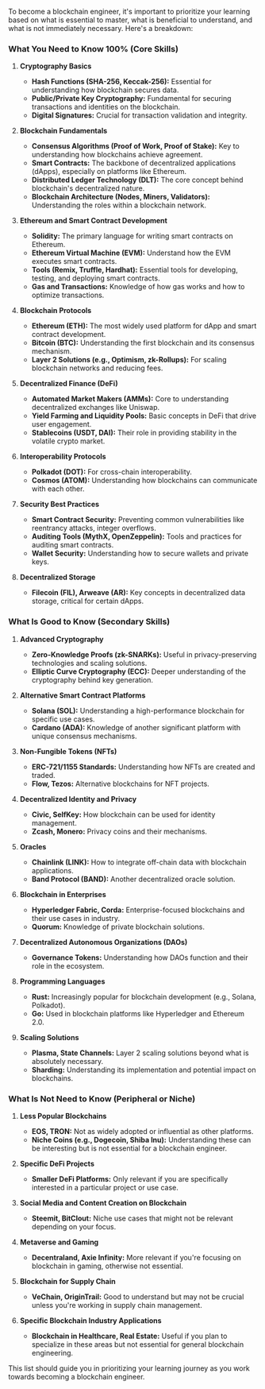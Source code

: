 To become a blockchain engineer, it's important to prioritize your learning based on what is essential to master, what is beneficial to understand, and what is not immediately necessary. Here's a breakdown:

### **What You Need to Know 100% (Core Skills)**
1. **Cryptography Basics**
   - **Hash Functions (SHA-256, Keccak-256):** Essential for understanding how blockchain secures data.
   - **Public/Private Key Cryptography:** Fundamental for securing transactions and identities on the blockchain.
   - **Digital Signatures:** Crucial for transaction validation and integrity.

2. **Blockchain Fundamentals**
   - **Consensus Algorithms (Proof of Work, Proof of Stake):** Key to understanding how blockchains achieve agreement.
   - **Smart Contracts:** The backbone of decentralized applications (dApps), especially on platforms like Ethereum.
   - **Distributed Ledger Technology (DLT):** The core concept behind blockchain's decentralized nature.
   - **Blockchain Architecture (Nodes, Miners, Validators):** Understanding the roles within a blockchain network.

3. **Ethereum and Smart Contract Development**
   - **Solidity:** The primary language for writing smart contracts on Ethereum.
   - **Ethereum Virtual Machine (EVM):** Understand how the EVM executes smart contracts.
   - **Tools (Remix, Truffle, Hardhat):** Essential tools for developing, testing, and deploying smart contracts.
   - **Gas and Transactions:** Knowledge of how gas works and how to optimize transactions.

4. **Blockchain Protocols**
   - **Ethereum (ETH):** The most widely used platform for dApp and smart contract development.
   - **Bitcoin (BTC):** Understanding the first blockchain and its consensus mechanism.
   - **Layer 2 Solutions (e.g., Optimism, zk-Rollups):** For scaling blockchain networks and reducing fees.

5. **Decentralized Finance (DeFi)**
   - **Automated Market Makers (AMMs):** Core to understanding decentralized exchanges like Uniswap.
   - **Yield Farming and Liquidity Pools:** Basic concepts in DeFi that drive user engagement.
   - **Stablecoins (USDT, DAI):** Their role in providing stability in the volatile crypto market.

6. **Interoperability Protocols**
   - **Polkadot (DOT):** For cross-chain interoperability.
   - **Cosmos (ATOM):** Understanding how blockchains can communicate with each other.

7. **Security Best Practices**
   - **Smart Contract Security:** Preventing common vulnerabilities like reentrancy attacks, integer overflows.
   - **Auditing Tools (MythX, OpenZeppelin):** Tools and practices for auditing smart contracts.
   - **Wallet Security:** Understanding how to secure wallets and private keys.

8. **Decentralized Storage**
   - **Filecoin (FIL), Arweave (AR):** Key concepts in decentralized data storage, critical for certain dApps.

### **What Is Good to Know (Secondary Skills)**
1. **Advanced Cryptography**
   - **Zero-Knowledge Proofs (zk-SNARKs):** Useful in privacy-preserving technologies and scaling solutions.
   - **Elliptic Curve Cryptography (ECC):** Deeper understanding of the cryptography behind key generation.

2. **Alternative Smart Contract Platforms**
   - **Solana (SOL):** Understanding a high-performance blockchain for specific use cases.
   - **Cardano (ADA):** Knowledge of another significant platform with unique consensus mechanisms.

3. **Non-Fungible Tokens (NFTs)**
   - **ERC-721/1155 Standards:** Understanding how NFTs are created and traded.
   - **Flow, Tezos:** Alternative blockchains for NFT projects.

4. **Decentralized Identity and Privacy**
   - **Civic, SelfKey:** How blockchain can be used for identity management.
   - **Zcash, Monero:** Privacy coins and their mechanisms.

5. **Oracles**
   - **Chainlink (LINK):** How to integrate off-chain data with blockchain applications.
   - **Band Protocol (BAND):** Another decentralized oracle solution.

6. **Blockchain in Enterprises**
   - **Hyperledger Fabric, Corda:** Enterprise-focused blockchains and their use cases in industry.
   - **Quorum:** Knowledge of private blockchain solutions.

7. **Decentralized Autonomous Organizations (DAOs)**
   - **Governance Tokens:** Understanding how DAOs function and their role in the ecosystem.

8. **Programming Languages**
   - **Rust:** Increasingly popular for blockchain development (e.g., Solana, Polkadot).
   - **Go:** Used in blockchain platforms like Hyperledger and Ethereum 2.0.

9. **Scaling Solutions**
   - **Plasma, State Channels:** Layer 2 scaling solutions beyond what is absolutely necessary.
   - **Sharding:** Understanding its implementation and potential impact on blockchains.

### **What Is Not Need to Know (Peripheral or Niche)**
1. **Less Popular Blockchains**
   - **EOS, TRON:** Not as widely adopted or influential as other platforms.
   - **Niche Coins (e.g., Dogecoin, Shiba Inu):** Understanding these can be interesting but is not essential for a blockchain engineer.

2. **Specific DeFi Projects**
   - **Smaller DeFi Platforms:** Only relevant if you are specifically interested in a particular project or use case.

3. **Social Media and Content Creation on Blockchain**
   - **Steemit, BitClout:** Niche use cases that might not be relevant depending on your focus.

4. **Metaverse and Gaming**
   - **Decentraland, Axie Infinity:** More relevant if you're focusing on blockchain in gaming, otherwise not essential.

5. **Blockchain for Supply Chain**
   - **VeChain, OriginTrail:** Good to understand but may not be crucial unless you're working in supply chain management.

6. **Specific Blockchain Industry Applications**
   - **Blockchain in Healthcare, Real Estate:** Useful if you plan to specialize in these areas but not essential for general blockchain engineering.

This list should guide you in prioritizing your learning journey as you work towards becoming a blockchain engineer.